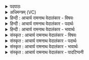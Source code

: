 <details><summary>पदपाठः</summary>

ऋ꣡षि꣢꣯मनाः। ऋ꣡षि꣢꣯। म꣣नाः। यः꣢। ऋ꣣षिकृ꣢त्। ऋ꣣षि। कृ꣢त्। स्व꣣र्षाः꣢। स्वः꣣। साः꣢। स꣣ह꣡स्र꣢नीथः। स꣣ह꣡स्र꣢। नी꣣थः। पदवीः꣢। प꣣द। वीः꣢। क꣣वीना꣢म्। तृ꣣ती꣡य꣢म्। धा꣡म꣢꣯। म꣣हिषः꣢। सि꣡षा꣢꣯सन्। सो꣡मः꣢꣯। वि꣡रा꣡ज꣢म्। वि꣣। रा꣡ज꣢꣯म्। अ꣡नु꣢꣯। रा꣣जति। स्तु꣢प्। ११७६।
</details>

<details><summary>अधिमन्त्रम् (VC)</summary>

- पवमानः सोमः
- प्रतर्दनो दैवोदासिः
- त्रिष्टुप्
- धैवतः
</details>

<details><summary>हिन्दी : आचार्य रामनाथ वेदालंकार - विषयः</summary>

अगले मन्त्र में परमात्मा के गुण-कर्मों का वर्णन है।
</details>

<details><summary>हिन्दी : आचार्य रामनाथ वेदालंकार - पदार्थः</summary>

पदार्थान्वयभाषाः -  (यः) जो (ऋषिमनाः) ऋषि स्वभाववाला, (ऋषिकृत्) उपासकों को ऋषि बनानेवाला, (स्वर्षाः) आनन्दप्रदाता, (सहस्रनीथः) सहस्र नीतियोंवाला, (कवीनाम्) क्रान्तदर्शियों को (पदवीः) उच्च पद प्राप्त करानेवाला है, वह (महिषः) महान्, (स्तुप्) सबका आधारस्तम्भरूप (सोमः) जगदीश्वर (तृतीयं धाम) मुक्ति पद को (सिषासन्) देना चाहता हुआ (विराजम्) विशेष तेज से युक्त मनुष्य को (अनुराजति) अनुरञ्जित करता है ॥२॥ यहाँ ऋषि की आवृत्ति में लाटानुप्रास तथा राज की आवृत्ति में यमक अलङ्कार है ॥२॥
</details>

<details><summary>हिन्दी : आचार्य रामनाथ वेदालंकार - भावार्थः</summary>

भावार्थभाषाः -  जो परमेश्वर ऋषिपद प्राप्त कराकर मोक्ष देता है,उसकी उपासना करके सब सौभाग्यवान् होवें ॥२॥
</details>

<details><summary>संस्कृत : आचार्य रामनाथ वेदालंकार - विषयः</summary>

अथ परमात्मनो गुणकर्माणि वर्णयति।
</details>

<details><summary>संस्कृत : आचार्य रामनाथ वेदालंकार - पदार्थः</summary>

पदार्थान्वयभाषाः -  (यः ऋषिमनाः) ऋषिस्वभावः, (ऋषिकृत्) उपासकान् ऋषीन् करोतीति सः, (स्वर्षाः) आनन्दप्रदाता, (सहस्रनीथः) सहस्रनीतिः, (कवीनाम्) क्रान्तदर्शिनाम् (पदवीः) उच्चपदं प्रापयिता अस्ति, सः (महिषः) महान्, (स्तुप्) सर्वेषामाधारस्तम्भभूतः। [स्तुभु स्तम्भे, भ्वादिः।] (सोमः) जगदीश्वरः (तृतीयं धाम) मुक्तिपदम्। [प्रथमं धाम प्रकृतिः, द्वितीयं धाम जीवात्मा, तृतीयं च मोक्षः।] (सिषासन्) दातुमिच्छन्। [षणु दाने, सनि शत्रन्तः।] (विराजम्) विशेषेण दीप्तिमन्तं जनम् (अनुराजति) अनुरञ्जयति। [राजृ दीप्तौ, अत्र रञ्जनकर्मा] ॥२॥ अत्र ‘ऋषि’ इत्यस्यावृत्तौ लाटानुप्रासः, ‘राज’ इत्यस्यावृत्तौ च यमकम् ॥२॥
</details>

<details><summary>संस्कृत : आचार्य रामनाथ वेदालंकार - भावार्थः</summary>

भावार्थभाषाः -  यः परमेश्वरः जनानृषिपदं प्रापय्य मोक्षं प्रयच्छति तमुपास्य सर्वे सौभाग्यवन्तो जायन्ताम् ॥२॥
</details>

<details><summary>संस्कृत : आचार्य रामनाथ वेदालंकार - पादटिप्पनी</summary>

टिप्पणी:   १.ऋ० ९।९६।१८।
</details>